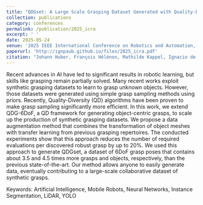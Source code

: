 ```yaml
---
title: "QDGset: A Large Scale Grasping Dataset Generated with Quality-Diversity"
collection: publications
category: conferences
permalink: /publication/2025_icra
excerpt: ' '
date: 2025-05-24
venue: '2025 IEEE International Conference on Robotics and Automation, Atlanta (USA), 19-23 May'
paperurl: 'http://ignpaub.github.io/files/2025_icra.pdf'
citation: "Johann Huber, François Hélénon, Mathilde Kappel, Ignacio de Loyola Páez-Ubieta, Santiago T. Puente, Pablo Gil, Faïz Ben Amar, Stéphane Doncieux (2025). &quot;QDGset: A Large Scale Grasping Dataset Generated with Quality-Diversity.&quot; <i>2025 42nd International Conference on Robotics and Automation (ICRA)</i>. doi: 10.48550/arXiv.2410.02319. Accepted, but awaiting presentation and publication."
---
```


Recent advances in AI have led to significant results in robotic learning, but skills like grasping remain partially solved. Many recent works exploit synthetic grasping datasets to learn to grasp unknown objects. However, those datasets were generated using simple grasp sampling methods using priors. Recently, Quality-Diversity (QD) algorithms have been proven to make grasp sampling significantly more efficient. In this work, we extend QDG-6DoF, a QD framework for generating object-centric grasps, to scale up the production of synthetic grasping datasets. We propose a data augmentation method that combines the transformation of object meshes with transfer learning from previous grasping repertoires. The conducted experiments show that this approach reduces the number of required evaluations per discovered robust grasp by up to 20%. We used this approach to generate QDGset, a dataset of 6DoF grasp poses that contains about 3.5 and 4.5 times more grasps and objects, respectively, than the previous state-of-the-art. Our method allows anyone to easily generate data, eventually contributing to a large-scale collaborative dataset of synthetic grasps. 

Keywords: Artificial Intelligence, Mobile Robots, Neural Networks, Instance Segmentation, LiDAR, YOLO

